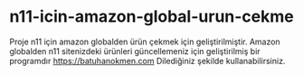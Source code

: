 # n11-icin-amazon-global-urun-cekme
Proje n11 için amazon globalden ürün çekmek için geliştirilmiştir.
Amazon globalden n11 sitenizdeki ürünleri güncellemeniz için geliştirilmiş bir programdır
https://batuhanokmen.com
Dilediğiniz şekilde kullanabilirsiniz.
